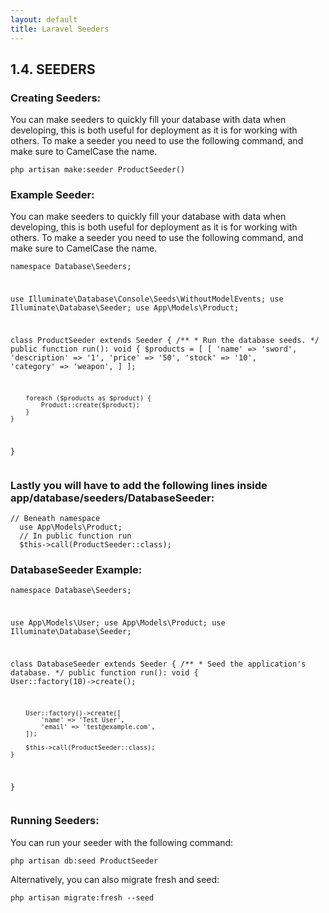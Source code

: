 ```yaml
---
layout: default
title: Laravel Seeders
---
```


<h2>1.4. SEEDERS</h2>
<h3>Creating Seeders:</h3>
<p>You can make seeders to quickly fill your database with data when developing, this is both useful for deployment as it is for working with others. To make a seeder you need to use the following command, and make sure to CamelCase the name.</p>

<div class="codesnippet-wrapper">
  <div class="line-numbers">
</div>
<pre class="codesnippet"><code>php artisan make:seeder ProductSeeder()</code></pre></div>

<h3>Example Seeder:</h3>
<p>You can make seeders to quickly fill your database with data when developing, this is both useful for deployment as it is for working with others. To make a seeder you need to use the following command, and make sure to CamelCase the name.</p>
<div class="codesnippet-wrapper">
  <div class="line-numbers">
</div>
<pre class="codesnippet"><code><?php

namespace Database\Seeders;

use Illuminate\Database\Console\Seeds\WithoutModelEvents;
use Illuminate\Database\Seeder;
use App\Models\Product;

class ProductSeeder extends Seeder
{
    /**
     * Run the database seeds.
     */
    public function run(): void
    {
        $products = [
            [
                'name' => 'sword',
                'description' => '1',
                'price' => '50',
                'stock' => '10',
                'category' => 'weapon',
            ]
        ];

        foreach ($products as $product) {
            Product::create($product);
        }
    }
}</code></pre></div>

<h3>Lastly you will have to add the following lines inside app/database/seeders/DatabaseSeeder:</h3>
<div class="codesnippet-wrapper">
  <div class="line-numbers">
</div>
<pre class="codesnippet"><code>// Beneath namespace
  use App\Models\Product;
  // In public function run
  $this->call(ProductSeeder::class);</code></pre></div>

<h3>DatabaseSeeder Example:</h3>
<div class="codesnippet-wrapper">
  <div class="line-numbers">
</div>
<pre class="codesnippet"><code><?php

namespace Database\Seeders;

use App\Models\User;
use App\Models\Product;
use Illuminate\Database\Seeder;

class DatabaseSeeder extends Seeder
{
    /**
     * Seed the application's database.
     */
    public function run(): void
    {
        User::factory(10)->create();

        User::factory()->create([
            'name' => 'Test User',
            'email' => 'test@example.com',
        ]);

        $this->call(ProductSeeder::class);
    }
}</code></pre></div>

<h3>Running Seeders:</h3>
<p>You can run your seeder with the following command:</p>
<div class="codesnippet-wrapper">
  <div class="line-numbers">
</div>
<pre class="codesnippet"><code>php artisan db:seed ProductSeeder</code></pre></div>

<p>Alternatively, you can also migrate fresh and seed:</p>
<div class="codesnippet-wrapper">
  <div class="line-numbers">
</div>
<pre class="codesnippet"><code>php artisan migrate:fresh --seed</code></pre></div>
